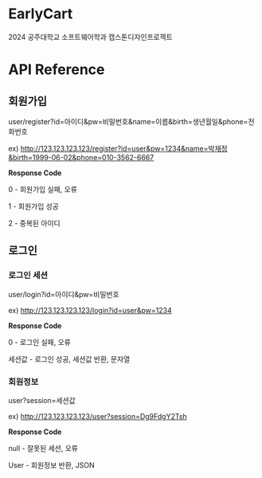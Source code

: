 # EarlyCart
2024 공주대학교 소프트웨어학과 캡스톤디자인프로젝트

# API Reference

## 회원가입
user/register?id=아이디&pw=비밀번호&name=이름&birth=생년월일&phone=전화번호

ex) http://123.123.123.123/register?id=user&pw=1234&name=박재정&birth=1999-06-02&phone=010-3562-6667

**Response Code**

0 - 회원가입 실패, 오류

1 - 회원가입 성공

2 - 중복된 아이디

## 로그인
### 로그인 세션
user/login?id=아이디&pw=비밀번호

ex) http://123.123.123.123/login?id=user&pw=1234

**Response Code**

0 - 로그인 실패, 오류

세션값 - 로그인 성공, 세션값 반환, 문자열

### 회원정보
user?session=세션값

ex) http://123.123.123.123/user?session=Dg9FdgY2Tsh

**Response Code**

null - 잘못된 세션, 오류

User - 회원정보 반환, JSON